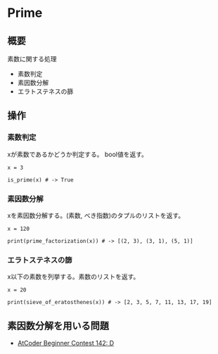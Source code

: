 # Prime
## 概要
素数に関する処理
- 素数判定
- 素因数分解
- エラトステネスの篩

## 操作
### 素数判定
xが素数であるかどうか判定する。
bool値を返す。
```
x = 3

is_prime(x) # -> True
```

### 素因数分解
xを素因数分解する。(素数, べき指数)のタプルのリストを返す。
```
x = 120

print(prime_factorization(x)) # -> [(2, 3), (3, 1), (5, 1)]
```

### エラトステネスの篩
x以下の素数を列挙する。素数のリストを返す。
```
x = 20

print(sieve_of_eratosthenes(x)) # -> [2, 3, 5, 7, 11, 13, 17, 19]
```

## 素因数分解を用いる問題
- [AtCoder Beginner Contest 142: D](https://atcoder.jp/contests/abc142/tasks/abc142_d)